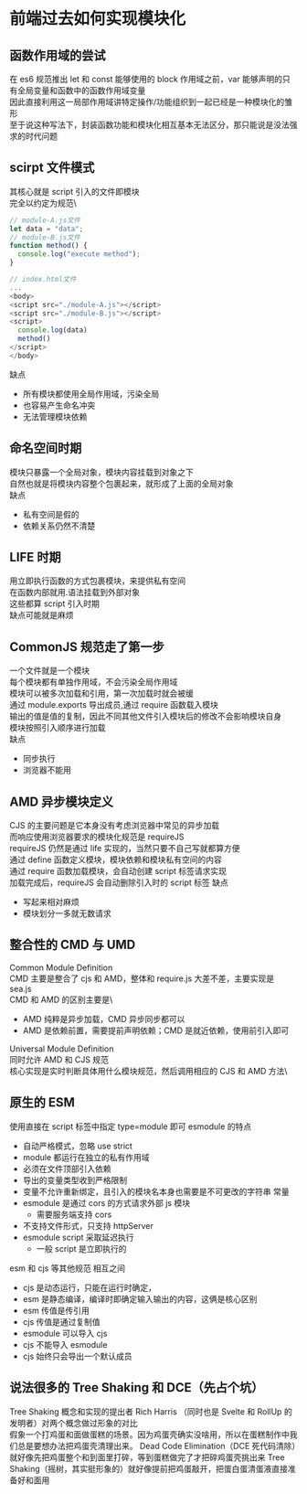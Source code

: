 # 前端过去如何实现模块化

## 函数作用域的尝试

在 es6 规范推出 let 和 const 能够使用的 block 作用域之前，var 能够声明的只有全局变量和函数中的函数作用域变量\
因此直接利用这一局部作用域讲特定操作/功能组织到一起已经是一种模块化的雏形\
至于说这种写法下，封装函数功能和模块化相互基本无法区分，那只能说是没法强求的时代问题

## scirpt 文件模式

其核心就是 script 引入的文件即模块\
完全以约定为规范\

```js
// module-A.js文件
let data = "data";
// module-B.js文件
function method() {
  console.log("execute method");
}
```

```js
// index.html文件
...
<body>
<script src="./module-A.js"></script>
<script src="./module-B.js"></script>
<script>
  console.log(data)
  method()
</script>
</body>
```

缺点

- 所有模块都使用全局作用域，污染全局
- 也容易产生命名冲突
- 无法管理模块依赖

## 命名空间时期

模块只暴露一个全局对象，模块内容挂载到对象之下\
自然也就是将模块内容整个包裹起来，就形成了上面的全局对象\
缺点

- 私有空间是假的
- 依赖关系仍然不清楚

## LIFE 时期

用立即执行函数的方式包裹模块，来提供私有空间\
在函数内部就用.语法挂载到外部对象\
这些都算 script 引入时期\
缺点可能就是麻烦

## CommonJS 规范走了第一步

一个文件就是一个模块\
每个模块都有单独作用域，不会污染全局作用域\
模块可以被多次加载和引用，第一次加载时就会被缓\
通过 module.exports 导出成员,通过 require 函数载入模块\
输出的值是值的复制，因此不同其他文件引入模块后的修改不会影响模块自身\
模块按照引入顺序进行加载\
缺点

- 同步执行
- 浏览器不能用

## AMD 异步模块定义

CJS 的主要问题是它本身没有考虑浏览器中常见的异步加载\
而响应使用浏览器要求的模块化规范是 requireJS\
requireJS 仍然是通过 life 实现的，当然只要不自己写就都算方便\
通过 define 函数定义模块，模块依赖和模块私有空间的内容\
通过 require 函数加载模块，会自动创建 script 标签请求实现\
加载完成后，requireJS 会自动删除引入时的 script 标签
缺点

- 写起来相对麻烦
- 模块划分一多就无数请求

## 整合性的 CMD 与 UMD

Common Module Definition\
CMD 主要是整合了 cjs 和 AMD，整体和 require.js 大差不差，主要实现是 sea.js\
CMD 和 AMD 的区别主要是\

- AMD 纯粹是异步加载，CMD 异步同步都可以
- AMD 是依赖前置，需要提前声明依赖；CMD 是就近依赖，使用前引入即可

Universal Module Definition\
同时允许 AMD 和 CJS 规范\
核心实现是实时判断具体用什么模块规范，然后调用相应的 CJS 和 AMD 方法\

## 原生的 ESM

使用直接在 script 标签中指定 type=module 即可
esmodule 的特点

- 自动严格模式，忽略 use strict
- module 都运行在独立的私有作用域
- 必须在文件顶部引入依赖
- 导出的变量类型收到严格限制
- 变量不允许重新绑定，且引入的模块名本身也需要是不可更改的字符串 常量
- esmodule 是通过 cors 的方式请求外部 js 模块
  - 需要服务端支持 cors
- 不支持文件形式，只支持 httpServer
- esmodule script 采取延迟执行
  - 一般 script 是立即执行的

esm 和 cjs 等其他规范 相互之间

- cjs 是动态运行，只能在运行时确定，
- esm 是静态编译，编译时即确定输入输出的内容，这俩是核心区别
- esm 传值是传引用
- cjs 传值是通过复制值
- esmodule 可以导入 cjs
- cjs 不能导入 esmodule
- cjs 始终只会导出一个默认成员

## 说法很多的 Tree Shaking 和 DCE（先占个坑）

Tree Shaking 概念和实现的提出者 Rich Harris （同时也是 Svelte 和 RollUp 的发明者）对两个概念做过形象的对比\
假象一个打鸡蛋和面做蛋糕的场景。因为鸡蛋壳确实没啥用，所以在蛋糕制作中我们总是要想办法把鸡蛋壳清理出来。
Dead Code Elimination（DCE 死代码清除）就好像先把鸡蛋整个和到面里打碎，等到蛋糕做完了才把碎鸡蛋壳挑出来
Tree Shaking（摇树，其实挺形象的）就好像提前把鸡蛋敲开，把蛋白蛋清蛋液直接准备好和面用
